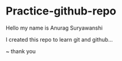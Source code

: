 # Practice-github-repo

Hello my name is Anurag Suryawanshi

I created this repo to learn git and github...

~ thank you

